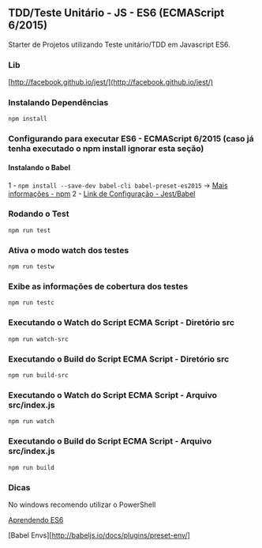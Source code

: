 ## TDD/Teste Unitário - JS - ES6 (ECMAScript 6/2015)

Starter de Projetos utilizando Teste unitário/TDD em Javascript ES6.

### Lib
[http://facebook.github.io/jest/](http://facebook.github.io/jest/)

### Instalando Dependências
```npm install```

### Configurando para executar ES6 - ECMAScript 6/2015 (caso já tenha executado o npm install ignorar esta seção)
#### Instalando o Babel

1 - ```npm install --save-dev babel-cli babel-preset-es2015``` -> [Mais informações - npm](https://www.npmjs.com/package/babel-preset-es2015)
2 - [Link de Configuração - Jest/Babel](https://github.com/facebook/jest#additional-configuration)

### Rodando o Test
```npm run test```

### Ativa o modo watch dos testes
```npm run testw```

### Exibe as informações de cobertura dos testes
```npm run testc```

### Executando o Watch do Script ECMA Script - Diretório src
```npm run watch-src```

### Executando o Build do Script ECMA Script - Diretório src
```npm run build-src```

### Executando o Watch do Script ECMA Script - Arquivo src/index.js
```npm run watch```

### Executando o Build do Script ECMA Script - Arquivo src/index.js
```npm run build```

### Dicas
No windows recomendo utilizar o PowerShell

[Aprendendo ES6](http://babeljs.io/learn-es2015/)

[Babel Envs][http://babeljs.io/docs/plugins/preset-env/]